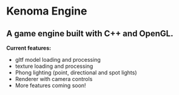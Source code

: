 # Kenoma Engine

## A game engine built with C++ and OpenGL.

**Current features:**
- gltf model loading and processing
- texture loading and processing
- Phong lighting (point, directional and spot lights)
- Renderer with camera controls
- More features coming soon!
